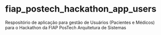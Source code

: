 # fiap_postech_hackathon_app_users
Respositório de aplicação para gestão de Usuários (Pacientes e Médicos) para o Hackathon da FIAP PosTech Arquitetura de Sistemas
